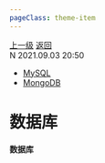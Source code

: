 ```yaml
---
pageClass: theme-item
---
```

<div class="extend-header">
    <div class="info">
        <div class="record">
            <a class="back" href="./">上一级</a>
            <a class="back" href="./">返回</a>
        </div>        
        <div class="mini">
            <span>N 2021.09.03 20:50</span>
        </div>
    </div>
    <div class="content"><div class="custom-block children"><ul><li><a href="/database/mysql">MySQL</a></li><li><a href="/database/mongodb">MongoDB</a></li></ul></div></div>
</div>
<div class="content-header">
<h1>数据库</h1><strong>数据库</strong>
</div>
<div class="static-content">


</div>